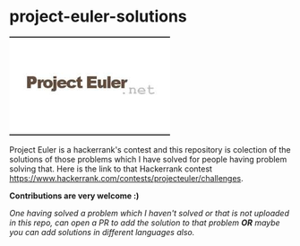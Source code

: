 # project-euler-solutions
[![project euler](/Images/projectEuler.jpeg)](https://projecteuler.net/)

Project Euler is a hackerrank's contest and this repository is colection of the solutions of those problems which I have solved for people having problem solving that. Here is the link to that Hackerrank contest https://www.hackerrank.com/contests/projecteuler/challenges.


__Contributions are very welcome :)__

_One having solved a problem which I haven't solved or that is not uploaded in this repo, can open a PR to add the solution to that problem __OR__ maybe you can add solutions in different languages also._
